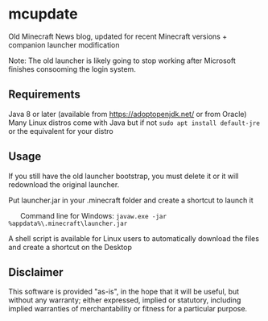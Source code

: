 # mcupdate
Old Minecraft News blog, updated for recent Minecraft versions + companion launcher modification

Note: The old launcher is likely going to stop working after Microsoft finishes consooming the login system.

## Requirements
Java 8 or later (available from https://adoptopenjdk.net/ or from Oracle)  
Many Linux distros come with Java but if not `sudo apt install default-jre` or the equivalent for your distro

## Usage
If you still have the old launcher bootstrap, you must delete it or it will redownload the original launcher.

Put launcher.jar in your .minecraft folder and create a shortcut to launch it

&nbsp;&nbsp;&nbsp;&nbsp;&nbsp;&nbsp;Command line for Windows: `javaw.exe -jar %appdata%\.minecraft\launcher.jar`  

A shell script is available for Linux users to automatically download the files and create a shortcut on the Desktop

## Disclaimer
This software is provided "as-is", in the hope that it will be useful, but without any warranty; either expressed, implied or statutory, including implied warranties of merchantability or fitness for a particular purpose. 
